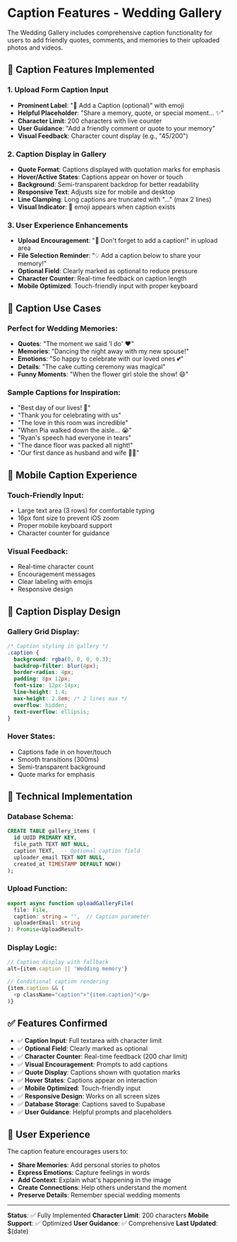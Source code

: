 # Caption Features - Wedding Gallery

The Wedding Gallery includes comprehensive caption functionality for users to add friendly quotes, comments, and memories to their uploaded photos and videos.

## 💬 **Caption Features Implemented**

### **1. Upload Form Caption Input**
- **Prominent Label**: "💬 Add a Caption (optional)" with emoji
- **Helpful Placeholder**: "Share a memory, quote, or special moment... ✨"
- **Character Limit**: 200 characters with live counter
- **User Guidance**: "Add a friendly comment or quote to your memory"
- **Visual Feedback**: Character count display (e.g., "45/200")

### **2. Caption Display in Gallery**
- **Quote Format**: Captions displayed with quotation marks for emphasis
- **Hover/Active States**: Captions appear on hover or touch
- **Background**: Semi-transparent backdrop for better readability
- **Responsive Text**: Adjusts size for mobile and desktop
- **Line Clamping**: Long captions are truncated with "..." (max 2 lines)
- **Visual Indicator**: 💬 emoji appears when caption exists

### **3. User Experience Enhancements**
- **Upload Encouragement**: "💬 Don't forget to add a caption!" in upload area
- **File Selection Reminder**: "💡 Add a caption below to share your memory!"
- **Optional Field**: Clearly marked as optional to reduce pressure
- **Character Counter**: Real-time feedback on caption length
- **Mobile Optimized**: Touch-friendly input with proper keyboard

## 🎯 **Caption Use Cases**

### **Perfect for Wedding Memories:**
- **Quotes**: "The moment we said 'I do' ❤️"
- **Memories**: "Dancing the night away with my new spouse!"
- **Emotions**: "So happy to celebrate with our loved ones 💕"
- **Details**: "The cake cutting ceremony was magical"
- **Funny Moments**: "When the flower girl stole the show! 😄"

### **Sample Captions for Inspiration:**
- "Best day of our lives! 💍"
- "Thank you for celebrating with us"
- "The love in this room was incredible"
- "When Pia walked down the aisle... 😭"
- "Ryan's speech had everyone in tears"
- "The dance floor was packed all night!"
- "Our first dance as husband and wife 💃🕺"

## 📱 **Mobile Caption Experience**

### **Touch-Friendly Input:**
- Large text area (3 rows) for comfortable typing
- 16px font size to prevent iOS zoom
- Proper mobile keyboard support
- Character counter for guidance

### **Visual Feedback:**
- Real-time character count
- Encouragement messages
- Clear labeling with emojis
- Responsive design

## 🎨 **Caption Display Design**

### **Gallery Grid Display:**
```css
/* Caption styling in gallery */
.caption {
  background: rgba(0, 0, 0, 0.3);
  backdrop-filter: blur(4px);
  border-radius: 4px;
  padding: 8px 12px;
  font-size: 12px-14px;
  line-height: 1.4;
  max-height: 2.8em; /* 2 lines max */
  overflow: hidden;
  text-overflow: ellipsis;
}
```

### **Hover States:**
- Captions fade in on hover/touch
- Smooth transitions (300ms)
- Semi-transparent background
- Quote marks for emphasis

## 🔧 **Technical Implementation**

### **Database Schema:**
```sql
CREATE TABLE gallery_items (
  id UUID PRIMARY KEY,
  file_path TEXT NOT NULL,
  caption TEXT,  -- Optional caption field
  uploader_email TEXT NOT NULL,
  created_at TIMESTAMP DEFAULT NOW()
);
```

### **Upload Function:**
```typescript
export async function uploadGalleryFile(
  file: File,
  caption: string = '',  // Caption parameter
  uploaderEmail: string
): Promise<UploadResult>
```

### **Display Logic:**
```typescript
// Caption display with fallback
alt={item.caption || 'Wedding memory'}

// Conditional caption rendering
{item.caption && (
  <p className="caption">"{item.caption}"</p>
)}
```

## ✅ **Features Confirmed**

- ✅ **Caption Input**: Full textarea with character limit
- ✅ **Optional Field**: Clearly marked as optional
- ✅ **Character Counter**: Real-time feedback (200 char limit)
- ✅ **Visual Encouragement**: Prompts to add captions
- ✅ **Quote Display**: Captions shown with quotation marks
- ✅ **Hover States**: Captions appear on interaction
- ✅ **Mobile Optimized**: Touch-friendly input
- ✅ **Responsive Design**: Works on all screen sizes
- ✅ **Database Storage**: Captions saved to Supabase
- ✅ **User Guidance**: Helpful prompts and placeholders

## 🎉 **User Experience**

The caption feature encourages users to:
- **Share Memories**: Add personal stories to photos
- **Express Emotions**: Capture feelings in words
- **Add Context**: Explain what's happening in the image
- **Create Connections**: Help others understand the moment
- **Preserve Details**: Remember special wedding moments

---

**Status**: ✅ Fully Implemented
**Character Limit**: 200 characters
**Mobile Support**: ✅ Optimized
**User Guidance**: ✅ Comprehensive
**Last Updated**: $(date)
